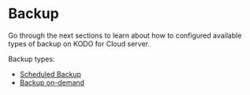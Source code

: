# Backup

Go through the next sections to learn about how to configured available types of backup on KODO for Cloud server.

Backup types:

* [Scheduled Backup](https://storware.gitbook.io/kodo-for-cloud-office365/administration/kodo-organization-admin-guide/protection/backup/scheduled-backup)
* [Backup on-demand](https://storware.gitbook.io/kodo-for-cloud-office365/administration/kodo-organization-admin-guide/protection/backup/backup-on-demand)



